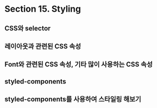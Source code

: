 # Section 15. Styling

## CSS와 selector

## 레이아웃과 관련된 CSS 속성

## Font와 관련된 CSS 속성, 기타 많이 사용하는 CSS 속성

## styled-components

## styled-components를 사용하여 스타일링 해보기